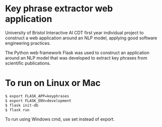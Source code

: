 # Key phrase extractor web application
University of Bristol Interactive AI CDT first year individual project to construct a web application around an NLP model, applying good software engineering practices.

The Python web framework Flask was used to construct an application around an NLP model that was developed to extract key phrases from scientific publications.

# To run on Linux or Mac
```sh
$ export FLASK_APP=keyphrases
$ export FLASK_ENV=development
$ flask init-db
$ flask run
```
To run using Windows cmd, use set instead of export.




